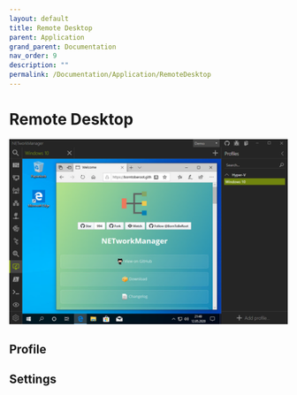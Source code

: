 ```yaml
---
layout: default
title: Remote Desktop
parent: Application
grand_parent: Documentation
nav_order: 9
description: ""
permalink: /Documentation/Application/RemoteDesktop
---
```



# Remote Desktop

![RemoteDesktop](09_RemoteDesktop.png)

## Profile

## Settings